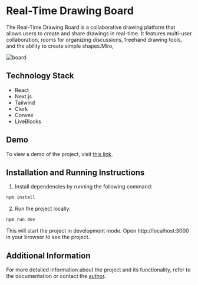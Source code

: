 # Real-Time Drawing Board

The Real-Time Drawing Board is a collaborative drawing platform that allows users to create and share drawings in real-time. It features multi-user collaboration, rooms for organizing discussions, freehand drawing tools, and the ability to create simple shapes.Miro, 

![board](https://github.com/Akiraqq/drawing-board/assets/98651671/3ecd2c8c-a2cb-465d-9751-cdc223249268)

## Technology Stack

- React
- Next.js
- Tailwind
- Clerk
- Convex
- LiveBlocks

## Demo

To view a demo of the project, visit [this link](https://drawing-board-six.vercel.app/).

## Installation and Running Instructions

1. Install dependencies by running the following command:

```bash
npm install
```

2. Run the project locally:

```bash
npm run dev
```
This will start the project in development mode. Open http://localhost:3000 in your browser to see the project.

## Additional Information

For more detailed information about the project and its functionality, refer to the documentation or contact the [author](mailto:romanborysenko2702@gmail.com).
